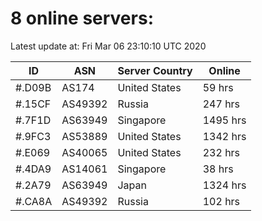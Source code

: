 # 8 online servers:

Latest update at: Fri Mar 06 23:10:10 UTC 2020

| ID | ASN | Server Country | Online |
| -- | --- | -------------- | ------ |
| #.D09B | AS174 | United States | 59 hrs |
| #.15CF | AS49392 | Russia | 247 hrs |
| #.7F1D | AS63949 | Singapore | 1495 hrs |
| #.9FC3 | AS53889 | United States | 1342 hrs |
| #.E069 | AS40065 | United States | 232 hrs |
| #.4DA9 | AS14061 | Singapore | 38 hrs |
| #.2A79 | AS63949 | Japan | 1324 hrs |
| #.CA8A | AS49392 | Russia | 102 hrs |

